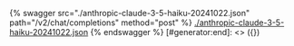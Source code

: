 [#generator:start]: <> ({ "template": "openapi" })
{% swagger src="./anthropic-claude-3-5-haiku-20241022.json" path="/v2/chat/completions" method="post" %}
[./anthropic-claude-3-5-haiku-20241022.json](./anthropic-claude-3-5-haiku-20241022.json)
{% endswagger %}
[#generator:end]: <> ({})